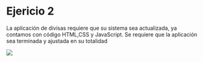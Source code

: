 # Ejericio 2

La aplicación de divisas requiere que su sistema sea actualizada, ya contamos con código HTML,CSS y JavaScript. Se requiere que la aplicación sea terminada y ajustada en su totalidad

![](https://storage.googleapis.com/academia-geek-general-bucket/modulo-1/modulo_1_img_50.png)
